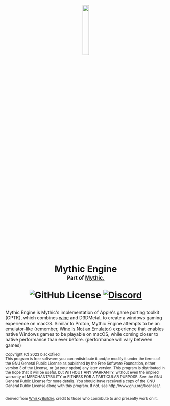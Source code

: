 <h1 align="center">
  <br>
  <a href="https://getmythic.app">
    <img src="https://github.com/MythicApp/Engine-Evo/assets/41133734/63dc780c-244d-4c23-9635-a66479810599" 
      style="width: 20%; height: 20%;">
  </a>

  
  Mythic Engine
  <br>
  <sub><sub><sub>Part of <a href="https://getmythic.app">Mythic.</a></sub></sub></sub>

  ![GitHub License](https://img.shields.io/github/license/MythicApp/Engine) 
  [![Discord](https://img.shields.io/discord/1154998702650425397?logo=discord)](https://discord.com/invite/58NZ7fFqPy)
</h1>

Mythic Engine is Mythic's implementation of Apple's game porting toolkit (GPTK), which combines [wine](https://www.winehq.org/) and D3DMetal, to create a windows gaming experience on macOS. Similar to Proton, Mythic Engine attempts to be an emulator-like (remember, [Wine Is Not an Emulator](https://www.winehq.org/about)) experience that enables native Windows games to be playable on macOS, while coming closer to native performance than ever before. (performance will vary between games)

<sub>
Copyright (C) 2023 blackxfiied
<br>
This program is free software: you can redistribute it and/or modify it under the terms of the GNU General Public License as published by the Free Software Foundation, either version 3 of the License, or (at your option) any later version.
This program is distributed in the hope that it will be useful, but WITHOUT ANY WARRANTY; without even the implied warranty of MERCHANTABILITY or FITNESS FOR A PARTICULAR PURPOSE. See the GNU General Public License for more details.
You should have received a copy of the GNU General Public License along with this program. If not, see http://www.gnu.org/licenses/.

<br>
<br>

derived from <a href="https://github.com/Whisky-App/WhiskyBuilder">WhiskyBuilder</a>, credit to those who contribute to and presently work on it.
</sub>
